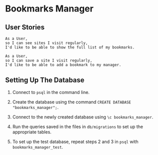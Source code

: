 # Bookmarks Manager

## User Stories

```
As a User,
so I can see sites I visit regularly, 
I'd like to be able to show the full list of my bookmarks.
```

```
As a User,
so I can save a site I visit regularly,
I'd like to be able to add a bookmark to my manager.
```

## Setting Up The Database

1) Connect to ```psql``` in the command line.

2) Create the database using the command ```CREATE DATABASE "bookmarks_manager";```.

3) Connect to the newly created database using ```\c bookmarks_manager```.

4) Run the queries saved in the files in  ```db/migrations``` to set up the appropriate tables.

5) To set up the test database, repeat steps 2 and 3 in ```psql``` with ```bookmarks_manager_test```.